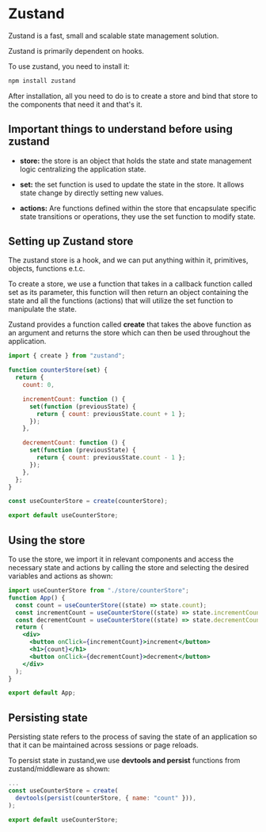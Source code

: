 # Zustand

Zustand is a fast, small and scalable state management solution.

Zustand is primarily dependent on hooks.

To use zustand, you need to install it:

```bash
npm install zustand
```

After installation, all you need to do is to create a store and bind that store to the components that need it and that's it.

## Important things to understand before using zustand

- **store:** the store is an object that holds the state and state management logic centralizing the application state.

- **set:** the set function is used to update the state in the store. It allows state change by directly setting new values.

- **actions:** Are functions defined within the store that encapsulate specific state transitions or operations, they use the set function to modify state.

## Setting up Zustand store

The zustand store is a hook, and we can put anything within it, primitives, objects, functions e.t.c.

To create a store, we use a function that takes in a callback function called set as its parameter, this function will then return an object containing the state and all the functions (actions) that will utilize the set function to manipulate the state.

Zustand provides a function called **create** that takes the above function as an argument and returns the store which can then be used throughout the application.

```jsx
import { create } from "zustand";

function counterStore(set) {
  return {
    count: 0,

    incrementCount: function () {
      set(function (previousState) {
        return { count: previousState.count + 1 };
      });
    },

    decrementCount: function () {
      set(function (previousState) {
        return { count: previousState.count - 1 };
      });
    },
  };
}

const useCounterStore = create(counterStore);

export default useCounterStore;
```

## Using the store

To use the store, we import it in relevant components and access the necessary state and actions by calling the store and selecting the desired variables and actions as shown:

```jsx
import useCounterStore from "./store/counterStore";
function App() {
  const count = useCounterStore((state) => state.count);
  const incrementCount = useCounterStore((state) => state.incrementCount);
  const decrementCount = useCounterStore((state) => state.decrementCount);
  return (
    <div>
      <button onClick={incrementCount}>increment</button>
      <h1>{count}</h1>
      <button onClick={decrementCount}>decrement</button>
    </div>
  );
}

export default App;
```

## Persisting state

Persisting state refers to the process of saving the state of an application so that it can be maintained across sessions or page reloads.

To persist state in zustand,we use **devtools and persist** functions from zustand/middleware as shown:

```jsx
...
const useCounterStore = create(
  devtools(persist(counterStore, { name: "count" })),
);

export default useCounterStore;
```